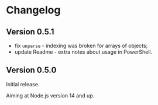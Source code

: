 # Changelog

## Version 0.5.1

- fix `unparse` - indexing was broken for arrays of objects;
- update Readme - extra notes about usage in PowerShell.

## Version 0.5.0

Initial release.

Aiming at Node.js version 14 and up.
